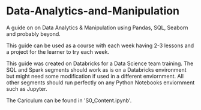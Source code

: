 # Data-Analytics-and-Manipulation

A guide on on Data Analytics &amp; Manipulation using Pandas, SQL, Seaborn and probably beyond.

This guide can be used as a course with each week having 2-3 lessons and a project for the learner to try each week.

This guide was created on Databricks for a Data Science team training. The SQL and Spark segments should work as is on a Databricks environment but might need some modification if used in a different enviornment. All other segments should run perfectly on any Python Notebooks enviornment such as Jupyter.

The Cariculum can be found in 'S0_Content.ipynb'.
